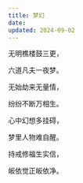 ```yaml
---
title: 梦幻
date: 
updated: 2024-09-02
---
```


无明樵楼鼓三更，

六道凡夫一夜梦。

无始劫来无量情，

纷纷不断万相生。

心中幻想多挂碍，

梦里人物难自醒。

持戒修福生实信，

皈依觉正皈依净。